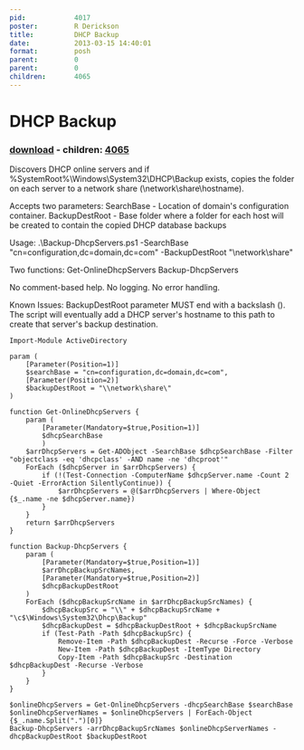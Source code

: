 ```yaml
---
pid:            4017
poster:         R Derickson
title:          DHCP Backup
date:           2013-03-15 14:40:01
format:         posh
parent:         0
parent:         0
children:       4065
---
```


# DHCP Backup

### [download](4017.ps1) - children: [4065](4065.md)

Discovers DHCP online servers and if %SystemRoot%\Windows\System32\DHCP\Backup exists, copies the folder on each server to a network share (\\network\share\hostname).

Accepts two parameters:
SearchBase - Location of domain's configuration container.
BackupDestRoot - Base folder where a folder for each host will be created to contain the copied DHCP database backups

Usage:
.\Backup-DhcpServers.ps1 -SearchBase "cn=configuration,dc=domain,dc=com" -BackupDestRoot "\\network\share\"

Two functions:
Get-OnlineDhcpServers
Backup-DhcpServers

No comment-based help.
No logging.
No error handling.

Known Issues:
BackupDestRoot parameter MUST end with a backslash (\). The script will eventually add a DHCP server's hostname to this path to create that server's backup destination.

```posh
Import-Module ActiveDirectory

param (
    [Parameter(Position=1)]
    $searchBase = "cn=configuration,dc=domain,dc=com",
    [Parameter(Position=2)]
    $backupDestRoot = "\\network\share\"
)

function Get-OnlineDhcpServers {
    param (
        [Parameter(Mandatory=$true,Position=1)]
        $dhcpSearchBase
        )
    $arrDhcpServers = Get-ADObject -SearchBase $dhcpSearchBase -Filter "objectclass -eq 'dhcpclass' -AND name -ne 'dhcproot'"
    ForEach ($dhcpServer in $arrDhcpServers) {
        if (!(Test-Connection -ComputerName $dhcpServer.name -Count 2 -Quiet -ErrorAction SilentlyContinue)) {
            $arrDhcpServers = @($arrDhcpServers | Where-Object {$_.name -ne $dhcpServer.name})
        }
    }
    return $arrDhcpServers
}

function Backup-DhcpServers {
    param (
        [Parameter(Mandatory=$true,Position=1)]
        $arrDhcpBackupSrcNames,
        [Parameter(Mandatory=$true,Position=2)]
        $dhcpBackupDestRoot
    )
    ForEach ($dhcpBackupSrcName in $arrDhcpBackupSrcNames) {
        $dhcpBackupSrc = "\\" + $dhcpBackupSrcName + "\c$\Windows\System32\Dhcp\Backup"
        $dhcpBackupDest = $dhcpBackupDestRoot + $dhcpBackupSrcName
        if (Test-Path -Path $dhcpBackupSrc) {
            Remove-Item -Path $dhcpBackupDest -Recurse -Force -Verbose
            New-Item -Path $dhcpBackupDest -ItemType Directory
            Copy-Item -Path $dhcpBackupSrc -Destination $dhcpBackupDest -Recurse -Verbose
        }
    }
}

$onlineDhcpServers = Get-OnlineDhcpServers -dhcpSearchBase $searchBase
$onlineDhcpServerNames = $onlineDhcpServers | ForEach-Object {$_.name.Split(".")[0]}
Backup-DhcpServers -arrDhcpBackupSrcNames $onlineDhcpServerNames -dhcpBackupDestRoot $backupDestRoot
```
